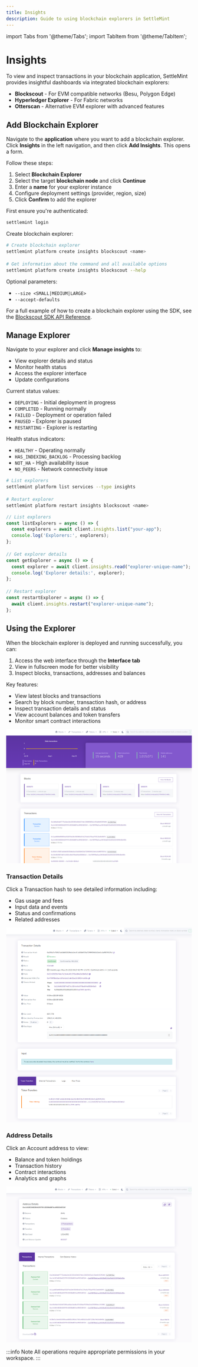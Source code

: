 ```yaml
---
title: Insights
description: Guide to using blockchain explorers in SettleMint
---
```


import Tabs from '@theme/Tabs';
import TabItem from '@theme/TabItem';

# Insights

To view and inspect transactions in your blockchain application, SettleMint provides insightful dashboards via integrated blockchain explorers:
- **Blockscout** - For EVM compatible networks (Besu, Polygon Edge)
- **Hyperledger Explorer** - For Fabric networks
- **Otterscan** - Alternative EVM explorer with advanced features

## Add Blockchain Explorer

<Tabs>
<TabItem value="platform-ui" label="Platform UI">

Navigate to the **application** where you want to add a blockchain explorer. Click **Insights** in the left navigation, and then click **Add Insights**. This opens a form.

Follow these steps:
1. Select **Blockchain Explorer**
2. Select the target **blockchain node** and click **Continue**
3. Enter a **name** for your explorer instance
4. Configure deployment settings (provider, region, size)
5. Click **Confirm** to add the explorer

</TabItem>
<TabItem value="sdk-cli" label="SDK CLI">

First ensure you're authenticated:
```bash
settlemint login
```

Create blockchain explorer:
```bash
# Create blockchain explorer
settlemint platform create insights blockscout <name>

# Get information about the command and all available options
settlemint platform create insights blockscout --help
```

Optional parameters:
- `--size <SMALL|MEDIUM|LARGE>`
- `--accept-defaults`

</TabItem>
<TabItem value="sdk-js" label="SDK JS">

For a full example of how to create a blockchain explorer using the SDK, see the [Blockscout SDK API Reference](https://www.npmjs.com/package/@settlemint/sdk-blockscout#api-reference).

</TabItem>
</Tabs>

## Manage Explorer

<Tabs>
<TabItem value="platform-ui" label="Platform UI">

Navigate to your explorer and click **Manage insights** to:
- View explorer details and status
- Monitor health status
- Access the explorer interface
- Update configurations

Current status values:
- `DEPLOYING` - Initial deployment in progress
- `COMPLETED` - Running normally
- `FAILED` - Deployment or operation failed
- `PAUSED` - Explorer is paused
- `RESTARTING` - Explorer is restarting

Health status indicators:
- `HEALTHY` - Operating normally
- `HAS_INDEXING_BACKLOG` - Processing backlog
- `NOT_HA` - High availability issue
- `NO_PEERS` - Network connectivity issue

</TabItem>
<TabItem value="sdk-cli" label="SDK CLI">

```bash
# List explorers
settlemint platform list services --type insights

# Restart explorer
settlemint platform restart insights blockscout <name>
```

</TabItem>
<TabItem value="sdk-js" label="SDK JS">

```typescript
// List explorers
const listExplorers = async () => {
  const explorers = await client.insights.list("your-app");
  console.log('Explorers:', explorers);
};

// Get explorer details
const getExplorer = async () => {
  const explorer = await client.insights.read("explorer-unique-name");
  console.log('Explorer details:', explorer);
};

// Restart explorer
const restartExplorer = async () => {
  await client.insights.restart("explorer-unique-name");
};
```

## Using the Explorer

When the blockchain explorer is deployed and running successfully, you can:

1. Access the web interface through the **Interface tab**
2. View in fullscreen mode for better visibility
3. Inspect blocks, transactions, addresses and balances

Key features:
- View latest blocks and transactions
- Search by block number, transaction hash, or address
- Inspect transaction details and status
- View account balances and token transfers
- Monitor smart contract interactions

![Blockscout Interface](../../static/img/document360/Images/Blockscout%201.png)

### Transaction Details
Click a Transaction hash to see detailed information including:
- Gas usage and fees
- Input data and events
- Status and confirmations
- Related addresses

![Transaction View](../../static/img/document360/Images/Blockscout%202.png)

### Address Details
Click an Account address to view:
- Balance and token holdings
- Transaction history
- Contract interactions
- Analytics and graphs

![Address View](../../static/img/document360/Images/Blockscout%203.png)

:::info Note
All operations require appropriate permissions in your workspace.
:::
